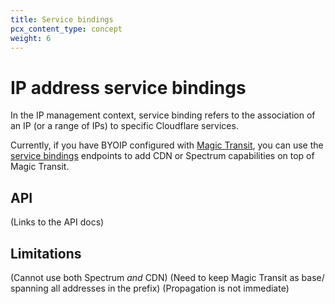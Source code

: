 ```yaml
---
title: Service bindings
pcx_content_type: concept
weight: 6
---
```


# IP address service bindings

In the IP management context, service binding refers to the association of an IP (or a range of IPs) to specific Cloudflare services.

Currently, if you have BYOIP configured with [Magic Transit](/magic-transit/), you can use the [service bindings](/api/operations/ip-address-management-service-bindings-list-service-bindings) endpoints to add CDN or Spectrum capabilities on top of Magic Transit.

## API

(Links to the API docs)

## Limitations

(Cannot use both Spectrum _and_ CDN)
(Need to keep Magic Transit as base/ spanning all addresses in the prefix)
(Propagation is not immediate)